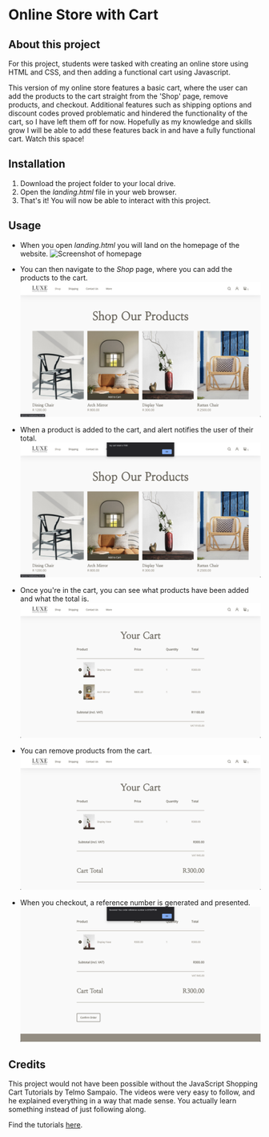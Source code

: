 # Online Store with Cart

## About this project
For this project, students were tasked with creating an online store using HTML and CSS, and then adding a functional cart using Javascript.

This version of my online store features a basic cart, where the user can add the products to the cart straight from the 'Shop' page, remove products, and checkout.
Additional features such as shipping options and discount codes proved problematic and hindered the functionality of the cart, so I have left them off for now. Hopefully as my knowledge and skills grow I will be able to add these features back in and have a fully functional cart. Watch this space!

## Installation
1. Download the project folder to your local drive.
2. Open the *landing.html* file in your web browser.
3. That's it! You will now be able to interact with this project.

## Usage
- When you open *landing.html* you will land on the homepage of the website.
![Screenshot of homepage](/readmeImages/Screenshot_01.png)

- You can then navigate to the *Shop* page, where you can add the products to the cart.
![Screenshot of shop page](/readmeImages/Screenshot_02.png)

- When a product is added to the cart, and alert notifies the user of their total.
![Screenshot of alert](/readmeImages/Screenshot_03.png)

- Once you're in the cart, you can see what products have been added and what the total is.
![Screenshot of cart](/readmeImages/Screenshot_04.png)

- You can remove products from the cart.
![Screenshot of products removed from cart](/readmeImages/Screenshot_05.png)

- When you checkout, a reference number is generated and presented.
![Screenshot of checkout](/readmeImages/Screenshot_06.png)

## Credits
This project would not have been possible without the JavaScript Shopping Cart Tutorials by Telmo Sampaio. The videos were very easy to follow, and he explained everything in a way that made sense. You actually learn something instead of just following along. 

Find the tutorials [here](https://www.youtube.com/watch?v=B20Getj_Zk4&ab_channel=TelmoSampaio).
